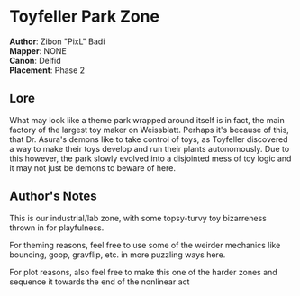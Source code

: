 # Toyfeller Park Zone

**Author**: Zibon "PixL" Badi  
**Mapper**: NONE  
**Canon**: Delfid  
**Placement**: Phase 2

## Lore

What may look like a theme park wrapped around itself is in fact, the main
factory of the largest toy maker on Weissblatt. Perhaps it's because of
this, that Dr. Asura's demons like to take control of toys, as Toyfeller
discovered a way to make their toys develop and run their plants
autonomously. Due to this however, the park slowly evolved into a
disjointed mess of toy logic and it may not just be demons to beware of
here.

## Author's Notes

This is our industrial/lab zone, with some topsy-turvy toy bizarreness
thrown in for playfulness.

For theming reasons, feel free to use some of the weirder mechanics like
bouncing, goop, gravflip, etc. in more puzzling ways here.

For plot reasons, also feel free to make this one of the harder zones and
sequence it towards the end of the nonlinear act
